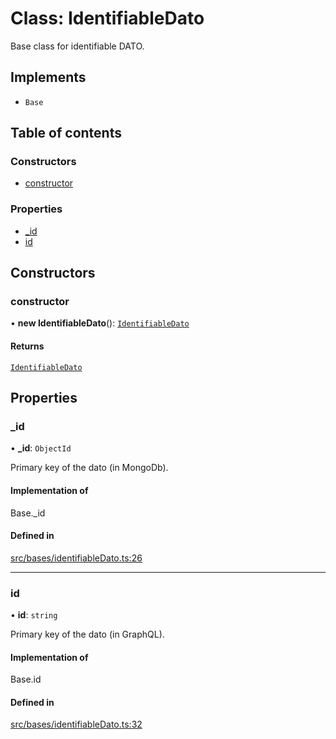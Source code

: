 # Class: IdentifiableDato

Base class for identifiable DATO.

## Implements

- `Base`

## Table of contents

### Constructors

- [constructor](IdentifiableDato.md#constructor)

### Properties

- [\_id](IdentifiableDato.md#_id)
- [id](IdentifiableDato.md#id)

## Constructors

### constructor

• **new IdentifiableDato**(): [`IdentifiableDato`](IdentifiableDato.md)

#### Returns

[`IdentifiableDato`](IdentifiableDato.md)

## Properties

### \_id

• **\_id**: `ObjectId`

Primary key of the dato (in MongoDb).

#### Implementation of

Base.\_id

#### Defined in

[src/bases/identifiableDato.ts:26](https://github.com/choresh/nestjs-query-simple/blob/3e0ba8f/packages/nestjs-query-simple/src/bases/identifiableDato.ts#L26)

___

### id

• **id**: `string`

Primary key of the dato (in GraphQL).

#### Implementation of

Base.id

#### Defined in

[src/bases/identifiableDato.ts:32](https://github.com/choresh/nestjs-query-simple/blob/3e0ba8f/packages/nestjs-query-simple/src/bases/identifiableDato.ts#L32)
